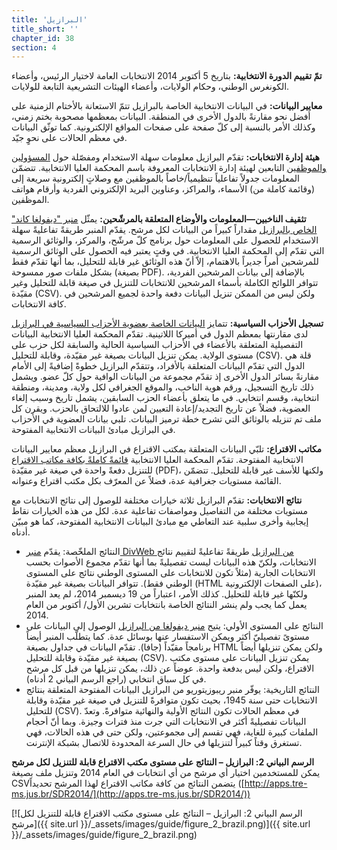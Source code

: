 ```yaml
---
title: 'البرازيل'
title_short: ''
chapter_id: 38
section: 4
---
```


**تمّ تقييم الدورة الانتخابية:** بتاريخ 5 أكتوبر 2014 الانتخابات العامة لاختيار الرئيس، وأعضاء الكونغرس الوطني، وحكام الولايات، وأعضاء الهيئات التشريعية التابعة للولايات.

**معايير البيانات:** في البيانات الانتخابية الخاصة بالبرازيل تتمّ الاستعانة بالأختام الزمنية على أفضل نحو مقارنةً بالدول الأخرى في المنطقة. البيانات بمعظمها مصحوبة بختم زمني، وكذلك الأمر بالنسبة إلى كلّ صفحة على صفحات المواقع الإلكترونية. كما توثّق البيانات في معظم الحالات على نحوٍ جيّد.

**هيئة إدارة الانتخابات:** تقدّم البرازيل معلومات سهلة الاستخدام ومفصّلة حول [المسؤولين والموظفين](http://www.tse.jus.br/institucional/o-tse/organograma-tse#PRES) التابعين لهيئة إدارة الانتخابات المعروفة باسم المحكمة العليا الانتخابية. تتضمّن المعلومات جدولاً تفاعلياً تنظيمياً/خاصاً بالموظفين مع وصلاتٍ إلكترونية سريعة إلى (وقائمة كاملة من) الأسماء، والمراكز، وعناوين البريد الإلكتروني الفردية وأرقام هواتف الموظفين.

**تثقيف الناخبين—المعلومات والأوضاع المتعلقة بالمرشّحين:** يمثّل [منبر "ديفولغا كاند" الخاص بالبرازيل](http://www.tse.jus.br/eleicoes/eleicoes-2014/sistema-de-divulgacao-de-candidaturas) مقداراً كبيراً من البيانات لكل مرشح. يقدّم المنبر طريقةً تفاعليةً سهلة الاستخدام للحصول على المعلومات حول برنامج كلّ مرشّح، والمركز، والوثائق الرسمية التي تقدّم إلى المحكمة العليا الانتخابية. في وقتٍ يعتبر فيه الحصول على الوثائق الرسمية للمرشحين أمراً جديراً بالاهتمام، إلاّ أنّ هذه الوثائق غير قابلة للتحليل، بما أنها تقدّم فقط بشكل ملفات صور ممسوحة (بصيغة PDF). بالإضافة إلى بيانات المرشحين الفردية، تتوافر اللوائح الكاملة بأسماء المرشحين للانتخابات للتنزيل في صيغة قابلة للتحليل وغير مقيّدة (CSV). ولكن ليس من الممكن تنزيل البيانات دفعة واحدة لجميع المرشحين في كافة الانتخابات.

**تسجيل الأحزاب السياسية:** تتمايز [البيانات الخاصة بعضوية الأحزاب السياسية في البرازيل](http://www.tre-sp.jus.br/partidos/filiacao-partidaria/filiacao-partidaria) لدى مقارنتها بمعظم الدول في أميركا اللاتينية. تقدّم المحكمة العليا الانتخابية البيانات التفصيلية المتعلقة بالأعضاء في الأحزاب السياسية الحالية والسابقة لكل حزب على مستوى الولاية. يمكن تنزيل البيانات بصيغة غير مقيّدة، وقابلة للتحليل (CSV). قلة هي الدول التي تقدّم البيانات المتعلقة بالأفراد، وتتقدّم البرازيل خطوةً إضافيةً إلى الأمام مقارنةً بسائر الدول الأخرى إذ تقدّم مجموعة من البيانات الوافية حول كلّ عضو. ويشمل ذلك تاريخ التسجيل، ورقم هوية الناخب، والموقع الجغرافي لكل ولاية، ومدينة، ومنطقة انتخابية، وقسم انتخابي. في ما يتعلق بأعضاء الحزب السابقين، يشمل تاريخ وسبب إلغاء العضوية، فضلاً عن تاريخ التجديد/إعادة التعيين لمن عادوا للالتحاق بالحزب. ويقرن كل ملف تم تنزيله بالوثائق التي تشرح خطة ترميز البيانات. تلبي بيانات العضوية في الأحزاب في البرازيل مبادئ البيانات الانتخابية المفتوحة.

**مكاتب الاقتراع:** تلبّي البيانات المتعلقة بمكتب الاقتراع في البرازيل معظم معايير البيانات الانتخابية المفتوحة. تقدّم المحكمة العليا الانتخابية [قائمةً كاملةً بكافة مكاتب الاقتراع](http://www.justicaeleitoral.jus.br/arquivos/tre-pa-locais-de-votacao-do-estado-do-para-para-as-eleicoes-2014) للتنزيل دفعةً واحدة في صيغة غير مقيّدة (PDF)، ولكنها للأسف غير قابلة للتحليل. تتضمّن القائمة مستويات جغرافية عدة، فضلاً عن المعرّف بكل مكتب اقتراع وعنوانه.

**نتائج الانتخابات:** تقدّم البرازيل ثلاثة خيارات مختلفة للوصول إلى نتائج الانتخابات مع مستويات مختلفة من التفاصيل ومواصفات تفاعلية عدة. لكل من هذه الخيارات نقاط إيجابية وأخرى سلبية عند التعاطي مع مبادئ البيانات الانتخابية المفتوحة، كما هو مبيّن أدناه.

- النتائج الملخّصة: يقدّم [منبر DivWeb من البرازيل](http://divulga.tse.jus.br/oficial/index.html) طريقةً تفاعليةً لتقييم نتائج الانتخابات، ولكنّ هذه البيانات ليست تفصيليةً بما أنها تقدّم مجموع الأصوات بحسب الانتخابات الجارية (مثلاً تكون للانتخابات على المستوى الوطني نتائج على المستوى الوطني فقط). تتوافر البيانات بصيغة غير مقيّدة (HTML على الصفحات الإلكترونية)، ولكنّها غير قابلة للتحليل. كذلك الأمر، اعتباراً من 19 ديسمبر 2014، لم يعد المنبر يعمل كما يجب ولم ينشر النتائج الخاصة بانتخابات تشرين الأول/ أكتوبر من العام 2014.
- النتائج على المستوى الأولي: يتيح [منبر ديفولغا من البرازيل](http://apps.tre-ms.jus.br/SDR2014/) الوصول إلى البيانات على مستوىً تفصيليّ أكثر ويمكن الاستفسار عنها بوسائل عدة. كما يتطلّب المنبر أيضاً برنامجاً مقيّداً (جافا). تقدّم البيانات في جداول بصيغة HTML ولكن يمكن تنزيلها أيضاً بصيغة غير مقيّدة وقابلة للتحليل (CSV). يمكن تنزيل البيانات على مستوى مكتب الاقتراع، ولكن ليس بدفعة واحدة. عوضاً عن ذلك، يمكن تنزيلها من قبل كل مرشح في كل سباق انتخابي (راجع الرسم البياني 2 أدناه).
- النتائج التاريخية: يوفّر منبر ريبوزيتوريو من البرازيل البيانات المفتوحة المتعلقة بنتائج الانتخابات حتى سنة 1945، بحيث تكون متوافرةً للتنزيل في صيغة غير مقيّدة وقابلة للتحليل (CSV). في معظم الحالات تكون النتائج الأولية والنهائية متوافرةً. وتعدّ البيانات تفصيليةً أكثر في الانتخابات التي جرت منذ فترات وجيزة. وبما أنّ أحجام الملفات كبيرة للغاية، فهي تقسم إلى مجموعتين، ولكن حتى في هذه الحالات، فهي تستغرق وقتاً كبيراً لتنزيلها في حال السرعة المحدودة للاتصال بشبكة الإنترنت.

**الرسم البياني 2: البرازيل – النتائج على مستوى مكتب الاقتراع قابلة للتنزيل لكل مرشح**  
يمكن للمستخدمين اختيار أي مرشح من أي انتخابات في العام 2014 وتنزيل ملف بصيغة CSVيتضمن النتائج من كافة مكاتب الاقتراع لهذا المرشح تحديداً ([http://apps.tre-ms.jus.br/SDR2014/](http://apps.tre-ms.jus.br/SDR2014/))

[![الرسم البياني 2: البرازيل – النتائج على مستوى مكتب الاقتراع قابلة للتنزيل لكل مرشح]({{ site.url }}/\_assets/images/guide/figure_2_brazil.png)]({{ site.url }}/\_assets/images/guide/figure_2_brazil.png)
